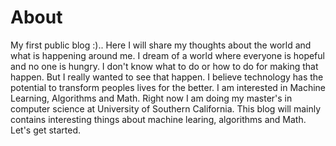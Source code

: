 # About
My first public blog :).. Here I will share my thoughts about the world and what is happening around me. I dream of a world where everyone is hopeful and no one is hungry. I don't know what to do or how to do for making that happen. But I really wanted to see that happen. I believe technology has the potential to transform peoples lives for the better. I am interested in Machine Learning, Algorithms and Math. Right now I am doing my master's in computer science at University of Southern California. This blog will mainly contains interesting things about machine learing, algorithms and Math. Let's get started.



